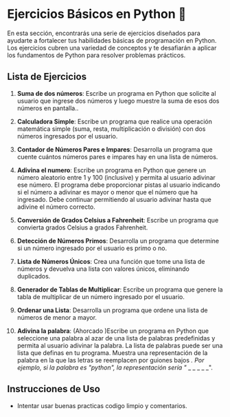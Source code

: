 # Ejercicios Básicos en Python 🐍

En esta sección, encontrarás una serie de ejercicios diseñados para ayudarte a fortalecer tus habilidades básicas de programación en Python. Los ejercicios cubren una variedad de conceptos y te desafiarán a aplicar los fundamentos de Python para resolver problemas prácticos.

## Lista de Ejercicios

1. **Suma de dos números**: Escribe un programa en Python que solicite al usuario que ingrese dos números y luego muestre la suma de esos dos números en pantalla..

2. **Calculadora Simple**: Escribe un programa que realice una operación matemática simple (suma, resta, multiplicación o división) con dos números ingresados por el usuario.

3. **Contador de Números Pares e Impares**: Desarrolla un programa que cuente cuántos números pares e impares hay en una lista de números.

4. **Adivina el numero**: Escribe un programa en Python que genere un número aleatorio entre 1 y 100 (inclusive) y permita al usuario adivinar ese número. El programa debe proporcionar pistas al usuario indicando si el número a adivinar es mayor o menor que el número que ha ingresado. Debe continuar permitiendo al usuario adivinar hasta que adivine el número correcto.

5. **Conversión de Grados Celsius a Fahrenheit**: Escribe un programa que convierta grados Celsius a grados Fahrenheit.

6. **Detección de Números Primos**: Desarrolla un programa que determine si un número ingresado por el usuario es primo o no.

7. **Lista de Números Únicos**: Crea una función que tome una lista de números y devuelva una lista con valores únicos, eliminando duplicados.

8. **Generador de Tablas de Multiplicar**: Escribe un programa que genere la tabla de multiplicar de un número ingresado por el usuario.

9. **Ordenar una Lista**: Desarrolla un programa que ordene una lista de números de menor a mayor.

10. **Adivina la palabra**: (Ahorcado )Escribe un programa en Python que seleccione una palabra al azar de una lista de palabras predefinidas y permita al usuario adivinar la palabra. La lista de palabras puede ser una lista que definas en tu programa.
Muestra una representación de la palabra en la que las letras se reemplacen por guiones bajos _. Por ejemplo, si la palabra es "python", la representación sería "_ _ _ _ _ _".

## Instrucciones de Uso

- Intentar usar buenas practicas codigo limpio y comentarios.

